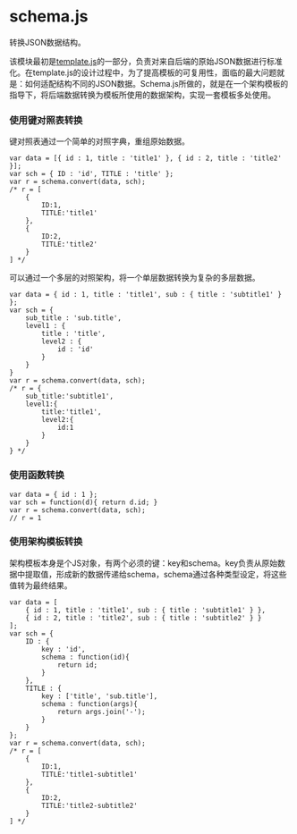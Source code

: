 schema.js
=========

转换JSON数据结构。

该模块最初是[template.js](https://github.com/imnull/template.js)的一部分，负责对来自后端的原始JSON数据进行标准化。在template.js的设计过程中，为了提高模板的可复用性，面临的最大问题就是：如何适配结构不同的JSON数据。Schema.js所做的，就是在一个架构模板的指导下，将后端数据转换为模板所使用的数据架构，实现一套模板多处使用。

### 使用键对照表转换

键对照表通过一个简单的对照字典，重组原始数据。

    var data = [{ id : 1, title : 'title1' }, { id : 2, title : 'title2' }];
    var sch = { ID : 'id', TITLE : 'title' };
    var r = schema.convert(data, sch);
    /* r = [
    	{
    		ID:1,
    		TITLE:'title1'
    	},
    	{
    		ID:2,
    		TITLE:'title2'
    	}
    ] */ 
    
可以通过一个多层的对照架构，将一个单层数据转换为复杂的多层数据。

    var data = { id : 1, title : 'title1', sub : { title : 'subtitle1' } };
    var sch = {
    	sub_title : 'sub.title',
    	level1 : {
    		title : 'title',
    		level2 : {
    			id : 'id'
    		}
    	}
    }
    var r = schema.convert(data, sch);
    /* r = {
    	sub_title:'subtitle1',
    	level1:{
    		title:'title1',
    		level2:{
    			id:1
    		}
    	}
    } */ 

### 使用函数转换

    var data = { id : 1 };
    var sch = function(d){ return d.id; }
    var r = schema.convert(data, sch);
    // r = 1
    
### 使用架构模板转换

架构模板本身是个JS对象，有两个必须的键：key和schema。key负责从原始数据中提取值，形成新的数据传递给schema，schema通过各种类型设定，将这些值转为最终结果。

    var data = [
    	{ id : 1, title : 'title1', sub : { title : 'subtitle1' } },
    	{ id : 2, title : 'title2', sub : { title : 'subtitle2' } }
    ];
    var sch = {
    	ID : {
    		key : 'id',
    		schema : function(id){
    			return id;
    		}
    	},
    	TITLE : {
    		key : ['title', 'sub.title'],
    		schema : function(args){
    			return args.join('-');			
    		}
    	}
    };
    var r = schema.convert(data, sch);
    /* r = [
    	{
    		ID:1,
    		TITLE:'title1-subtitle1'
    	},
    	{
    		ID:2,
    		TITLE:'title2-subtitle2'
    	}
    ] */ 

